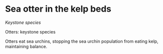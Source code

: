 # Sea otter in the kelp beds

*Keystone species*

Otters: keystone species

Otters eat sea urchins, stopping the sea urchin population from eating kelp,
maintaining balance. 

